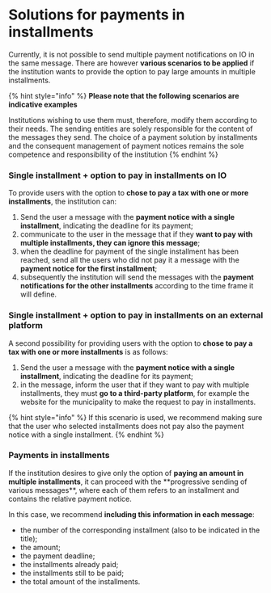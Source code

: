 # Solutions for payments in installments

Currently, it is not possible to send multiple payment notifications on IO in the same message. There are however **various scenarios to be applied** if the institution wants to provide the option to pay large amounts in multiple installments.

{% hint style="info" %} **Please note that the following scenarios are indicative examples**

Institutions wishing to use them must, therefore, modify them according to their needs. The sending entities are solely responsible for the content of the messages they send. The choice of a payment solution by installments and the consequent management of payment notices remains the sole competence and responsibility of the institution {% endhint %}

### **Single installment + option to pay in installments on IO**

To provide users with the option to **chose to pay a tax with one or more installments**, the institution can:

1. Send the user a message with the **payment notice with a single installment**, indicating the deadline for its payment;
2. communicate to the user in the message that if they **want to pay with multiple installments, they can ignore this message**;
3. when the deadline for payment of the single installment has been reached, send all the users who did not pay it a message with the **payment notice for the first installment**;
4. subsequently the institution will send the messages with the **payment notifications for the other installments** according to the time frame it will define.

### **Single installment + option to pay in installments on an external platform**

A second possibility for providing users with the option to **chose to pay a tax with one or more installments** is as follows:

1. Send the user a message with the **payment notice with a single installment**, indicating the deadline for its payment;
2. in the message, inform the user that if they want to pay with multiple installments, they must **go to a third-party platform**, for example the website for the municipality to make the request to pay in installments.

{% hint style="info" %} If this scenario is used, we recommend making sure that the user who selected installments does not pay also the payment notice with a single installment. {% endhint %}

### **Payments in installments**

If the institution desires to give only the option of **paying an amount in multiple installments**, it can proceed with the \*\*progressive sending of various messages\*\*, where each of them refers to an installment and contains the relative payment notice.

In this case, we recommend **including this information in each message**:

* the number of the corresponding installment (also to be indicated in the title);
* the amount;
* the payment deadline;
* the installments already paid;
* the installments still to be paid;
* the total amount of the installments.